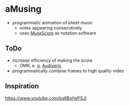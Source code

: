 # aMusing
- programmatic animation of sheet music
  - notes appearing consecutively
  - uses [MuseScore](https://musescore.org/) as notation software

## ToDo
- increase efficiency of making the score
  - OMR, e. g. [Audiveris](https://github.com/Audiveris)
- programmatically combine frames to high quality video

## Inspiration
https://www.youtube.com/kq6BofwPSJI
